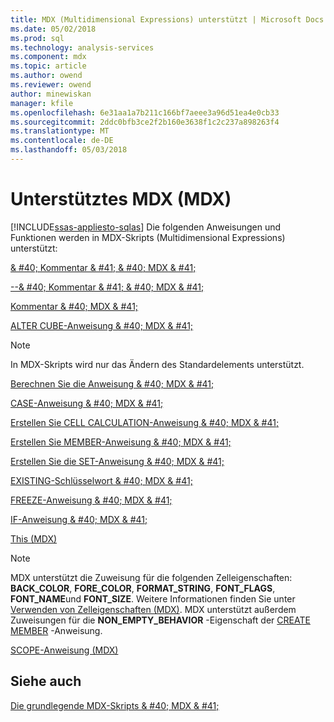 ```yaml
---
title: MDX (Multidimensional Expressions) unterstützt | Microsoft Docs
ms.date: 05/02/2018
ms.prod: sql
ms.technology: analysis-services
ms.component: mdx
ms.topic: article
ms.author: owend
ms.reviewer: owend
author: minewiskan
manager: kfile
ms.openlocfilehash: 6e31aa1a7b211c166bf7aeee3a96d51ea4e0cb33
ms.sourcegitcommit: 2ddc0bfb3ce2f2b160e3638f1c2c237a898263f4
ms.translationtype: MT
ms.contentlocale: de-DE
ms.lasthandoff: 05/03/2018
---
```

# <a name="supported-mdx-mdx"></a>Unterstütztes MDX (MDX)
[!INCLUDE[ssas-appliesto-sqlas](../../../includes/ssas-appliesto-sqlas.md)]
  Die folgenden Anweisungen und Funktionen werden in MDX-Skripts (Multidimensional Expressions) unterstützt:  
  
 [& #40; Kommentar & #41; & #40; MDX & #41;](../../../mdx/comment-mdx-double-slash.md)  
  
 [--& #40; Kommentar & #41; & #40; MDX & #41;](../../../mdx/comment-mdx-operator-reference.md)  
  
 [Kommentar & #40; MDX & #41;](../../../mdx/comment-mdx.md)  
  
 [ALTER CUBE-Anweisung & #40; MDX & #41;](../../../mdx/mdx-data-definition-alter-cube.md)  
  
> [!NOTE]  
>  In MDX-Skripts wird nur das Ändern des Standardelements unterstützt.  
  
 [Berechnen Sie die Anweisung & #40; MDX & #41;](../../../mdx/mdx-scripting-calculate.md)  
  
 [CASE-Anweisung & #40; MDX & #41;](../../../mdx/case-statement-mdx.md)  
  
 [Erstellen Sie CELL CALCULATION-Anweisung & #40; MDX & #41;](../../../mdx/mdx-data-definition-create-cell-calculation.md)  
  
 [Erstellen Sie MEMBER-Anweisung & #40; MDX & #41;](../../../mdx/mdx-data-definition-create-member.md)  
  
 [Erstellen Sie die SET-Anweisung & #40; MDX & #41;](../../../mdx/mdx-data-definition-create-set.md)  
  
 [EXISTING-Schlüsselwort & #40; MDX & #41;](../../../analysis-services/multidimensional-models/mdx/mdx-query-existing-keyword.md)  
  
 [FREEZE-Anweisung & #40; MDX & #41;](../../../mdx/mdx-scripting-freeze.md)  
  
 [IF-Anweisung & #40; MDX & #41;](../../../mdx/mdx-scripting-if.md)  
  
 [This &#40;MDX&#41;](../../../mdx/this-mdx.md)  
  
> [!NOTE]  
>  MDX unterstützt die Zuweisung für die folgenden Zelleigenschaften: **BACK_COLOR**, **FORE_COLOR**, **FORMAT_STRING**, **FONT_FLAGS**, **FONT_NAME**und **FONT_SIZE**. Weitere Informationen finden Sie unter [Verwenden von Zelleigenschaften &#40;MDX&#41;](../../../analysis-services/multidimensional-models/mdx/mdx-cell-properties-using-cell-properties.md). MDX unterstützt außerdem Zuweisungen für die **NON_EMPTY_BEHAVIOR** -Eigenschaft der [CREATE MEMBER](../../../mdx/mdx-data-definition-create-member.md) -Anweisung.  
  
 [SCOPE-Anweisung &#40;MDX&#41;](../../../mdx/mdx-scripting-scope.md)  
  
## <a name="see-also"></a>Siehe auch  
 [Die grundlegende MDX-Skripts & #40; MDX & #41;](../../../analysis-services/multidimensional-models/mdx/the-basic-mdx-script-mdx.md)  
  
  
